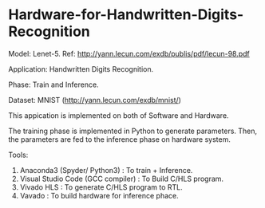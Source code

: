 # Hardware-for-Handwritten-Digits-Recognition

Model:       Lenet-5.
Ref:         http://yann.lecun.com/exdb/publis/pdf/lecun-98.pdf

Application: Handwritten Digits Recognition.

Phase:       Train and Inference.

Dataset:     MNIST (http://yann.lecun.com/exdb/mnist/)

This appication is implemented on both of Software and Hardware.

The training phase is implemented in Python to generate parameters.
Then, the parameters are fed to the inference phase on hardware system.

Tools:
1. Anaconda3 (Spyder/ Python3)        : To train + Inference.
2. Visual Studio Code (GCC compiler)  : To Build C/HLS program.
3. Vivado HLS                         : To generate C/HLS program to RTL.
4. Vavado                             : To build hardware for inference phace.
